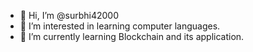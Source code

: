 - 👋 Hi, I’m @surbhi42000
- 👀 I’m interested in learning computer languages.
- 🌱 I’m currently learning Blockchain and its application.

<!---
surbhi42000/surbhi42000 is a ✨ special ✨ repository because its `README.md` (this file) appears on your GitHub profile.
You can click the Preview link to take a look at your changes.
--->
